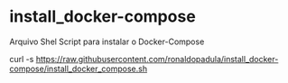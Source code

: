 # install_docker-compose
Arquivo Shel Script para instalar o Docker-Compose

curl -s https://raw.githubusercontent.com/ronaldopadula/install_docker-compose/install_docker_compose.sh

